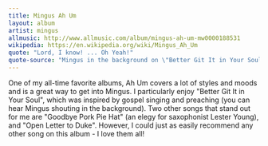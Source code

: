 ```yaml
---
title: Mingus Ah Um
layout: album
artist: mingus
allmusic: http://www.allmusic.com/album/mingus-ah-um-mw0000188531
wikipedia: https://en.wikipedia.org/wiki/Mingus_Ah_Um
quote: "Lord, I know! ... Oh Yeah!"
quote-source: "Mingus in the background on \"Better Git It in Your Soul\""
---
```


One of my all-time favorite albums, Ah Um covers a lot of styles and moods and is a great way to get into Mingus. I particularly enjoy "Better Git It in Your Soul", which was inspired by gospel singing and preaching (you can hear Mingus shouting in the background). Two other songs that stand out for me are "Goodbye Pork Pie Hat" (an elegy for saxophonist Lester Young), and "Open Letter to Duke". However, I could just as easily recommend any other song on this album - I love them all!
